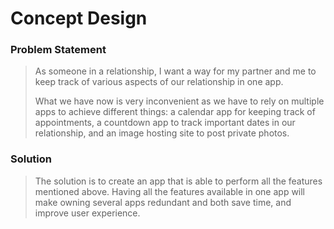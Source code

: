 # Concept Design

### Problem Statement

> As someone in a relationship, I want a way for my partner and me to keep track of various aspects of our relationship in one app.
>
> What we have now is very inconvenient as we have to rely on multiple apps to achieve different things: a calendar app for keeping track of appointments, a countdown app to track important dates in our relationship, and an image hosting site to post private photos.

### Solution

> The solution is to create an app that is able to perform all the features mentioned above. Having all the features available in one app will make owning several apps redundant and both save time, and improve user experience.